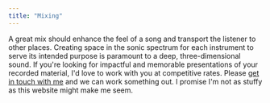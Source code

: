 ```yaml
---
title: "Mixing"
---
```


A great mix should enhance the feel of a song and transport the listener to other places. Creating space in the sonic spectrum for each instrument to serve its intended purpose is paramount to a deep, three-dimensional sound. If you're looking for impactful and memorable presentations of your recorded material, I'd love to work with you at competitive rates. Please <a href="mailto:albatrocity@gmail.com?subject=Mix%20Me!">get in touch with me</a> and we can work something out. I promise I'm not as stuffy as this website might make me seem.
